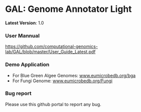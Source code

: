 # GAL: Genome Annotator Light
**Latest Version**: 1.0 

### User Mannual
https://github.com/computational-genomics-lab/GAL/blob/master/User_Guide_Latest.pdf
### Demo Application
- For Blue Green Algee Genomes: www.eumicrobedb.org/bga
- For Fungi Genome: www.eumicrobedb.org/Fungi
### Bug report
Please use this github portal to report any bug.

